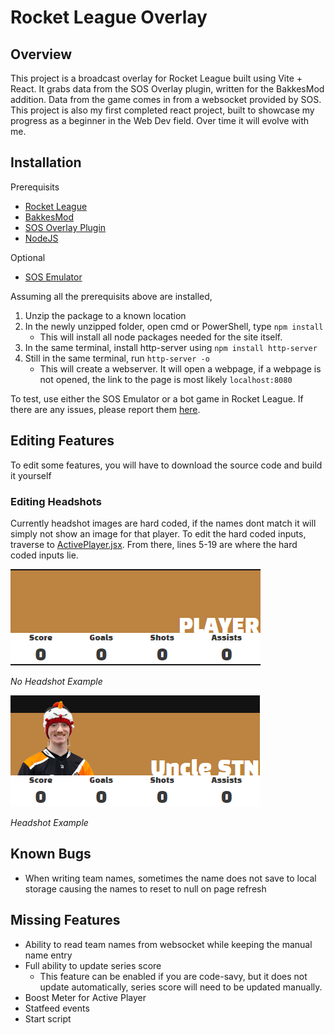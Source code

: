 # Rocket League Overlay

## Overview

This project is a broadcast overlay for Rocket League built using Vite + React. It grabs data from the SOS Overlay plugin, written for the BakkesMod addition. Data from the game comes in from a websocket provided by SOS. This project is also my first completed react project, built to showcase my progress as a beginner in the Web Dev field. Over time it will evolve with me.

## Installation

  Prerequisits
   - [Rocket League](https://www.rocketleague.com/)
   - [BakkesMod](https://www.bakkesmod.com/)
   - [SOS Overlay Plugin](https://gitlab.com/bakkesplugins/sos/sos-plugin)
   - [NodeJS](https://nodejs.org/en)
  
  Optional
   - [SOS Emulator](https://github.com/pharuxtan/sos-emulator)

Assuming all the prerequisits above are installed,
   1. Unzip the package to a known location
   2. In the newly unzipped folder, open cmd or PowerShell, type `npm install`
      - This will install all node packages needed for the site itself.
   3. In the same terminal, install http-server using `npm install http-server`
   4. Still in the same terminal, run `http-server -o`
      - This will create a webserver. It will open a webpage, if a webpage is not opened, the link to the page is most likely `localhost:8080` 

   To test, use either the SOS Emulator or a bot game in Rocket League. If there are any issues, please report them [here](https://github.com/WGuethlein/RLOverlay/issues/new).

## Editing Features
   To edit some features, you will have to download the source code and build it yourself

### Editing Headshots
   Currently headshot images are hard coded, if the names dont match it will simply not show an image for that player. To edit the hard coded inputs, traverse to [ActivePlayer.jsx](https://github.com/WGuethlein/RLOverlay/blob/main/src/components/ActivePlayer/ActivePlayer.jsx). From there, lines 5-19 are where the hard coded inputs lie. 

   ![](https://github.com/WGuethlein/RLOverlay/blob/main/public/noHeadshot.png?raw=true)
   
   *No Headshot Example*
   
   ![](https://github.com/WGuethlein/RLOverlay/blob/main/public/headshot.png?raw=true)
   
   *Headshot Example*

## Known Bugs
 - When writing team names, sometimes the name does not save to local storage causing the names to reset to null on page refresh

## Missing Features
 - Ability to read team names from websocket while keeping the manual name entry
 - Full ability to update series score
    - This feature can be enabled if you are code-savy, but it does not update automatically, series score will need to be updated manually.
 - Boost Meter for Active Player
 - Statfeed events
 - Start script

